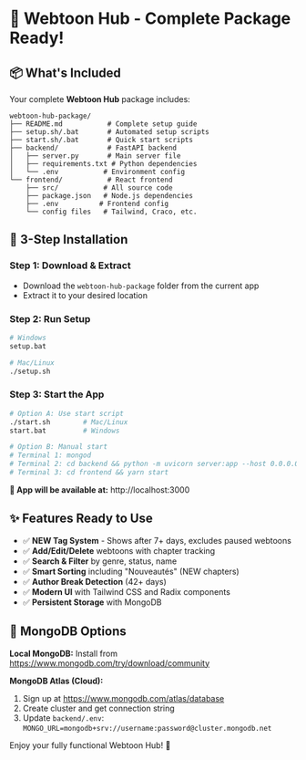 # 🎯 Webtoon Hub - Complete Package Ready!

## 📦 What's Included

Your complete **Webtoon Hub** package includes:

```
webtoon-hub-package/
├── README.md           # Complete setup guide
├── setup.sh/.bat       # Automated setup scripts  
├── start.sh/.bat       # Quick start scripts
├── backend/            # FastAPI backend
│   ├── server.py       # Main server file
│   ├── requirements.txt # Python dependencies
│   └── .env           # Environment config
└── frontend/           # React frontend
    ├── src/           # All source code
    ├── package.json   # Node.js dependencies
    ├── .env          # Frontend config
    └── config files   # Tailwind, Craco, etc.
```

## 🚀 3-Step Installation

### Step 1: Download & Extract
- Download the `webtoon-hub-package` folder from the current app
- Extract it to your desired location

### Step 2: Run Setup
```bash
# Windows
setup.bat

# Mac/Linux  
./setup.sh
```

### Step 3: Start the App
```bash
# Option A: Use start script
./start.sh        # Mac/Linux
start.bat         # Windows

# Option B: Manual start
# Terminal 1: mongod
# Terminal 2: cd backend && python -m uvicorn server:app --host 0.0.0.0 --port 8001 --reload  
# Terminal 3: cd frontend && yarn start
```

**🎉 App will be available at:** http://localhost:3000

## ✨ Features Ready to Use

- ✅ **NEW Tag System** - Shows after 7+ days, excludes paused webtoons
- ✅ **Add/Edit/Delete** webtoons with chapter tracking
- ✅ **Search & Filter** by genre, status, name
- ✅ **Smart Sorting** including "Nouveautés" (NEW chapters)
- ✅ **Author Break Detection** (42+ days)
- ✅ **Modern UI** with Tailwind CSS and Radix components
- ✅ **Persistent Storage** with MongoDB

## 🔧 MongoDB Options

**Local MongoDB:** Install from https://www.mongodb.com/try/download/community

**MongoDB Atlas (Cloud):** 
1. Sign up at https://www.mongodb.com/atlas/database
2. Create cluster and get connection string  
3. Update `backend/.env`: `MONGO_URL=mongodb+srv://username:password@cluster.mongodb.net`

Enjoy your fully functional Webtoon Hub! 🎯